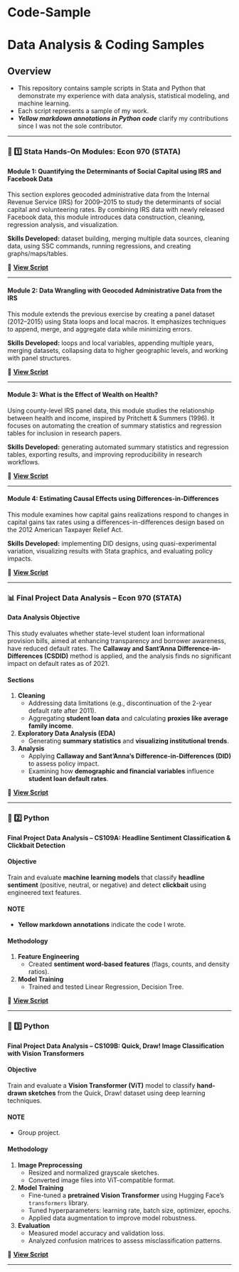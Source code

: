 # Code-Sample

# Data Analysis & Coding Samples

## Overview
- This repository contains sample scripts in Stata and Python that demonstrate my experience with data analysis, statistical modeling, and machine learning.  
- Each script represents a sample of my work.  
- **_Yellow markdown annotations in Python code_** clarify my contributions since I was not the sole contributor.

---

### 📌 1️⃣ Stata Hands-On Modules: Econ 970 (STATA)

#### **Module 1: Quantifying the Determinants of Social Capital using IRS and Facebook Data**
This section explores geocoded administrative data from the Internal Revenue Service (IRS) for 2009–2015 to study the determinants of social capital and volunteering rates. By combining IRS data with newly released Facebook data, this module introduces data construction, cleaning, regression analysis, and visualization.  

**Skills Developed:** dataset building, merging multiple data sources, cleaning data, using SSC commands, running regressions, and creating graphs/maps/tables.  

📌 **[View Script](ps1.do)**  

---

#### **Module 2: Data Wrangling with Geocoded Administrative Data from the IRS**
This module extends the previous exercise by creating a panel dataset (2012–2015) using Stata loops and local macros. It emphasizes techniques to append, merge, and aggregate data while minimizing errors.  

**Skills Developed:** loops and local variables, appending multiple years, merging datasets, collapsing data to higher geographic levels, and working with panel structures.  

📌 **[View Script](Jules_Niyitegeka_ps2.do)**  

---

#### **Module 3: What is the Effect of Wealth on Health?**
Using county-level IRS panel data, this module studies the relationship between health and income, inspired by Pritchett & Summers (1996). It focuses on automating the creation of summary statistics and regression tables for inclusion in research papers.  

**Skills Developed:** generating automated summary statistics and regression tables, exporting results, and improving reproducibility in research workflows.  

📌 **[View Script](ps3.do)**  

---

#### **Module 4: Estimating Causal Effects using Differences-in-Differences**
This module examines how capital gains realizations respond to changes in capital gains tax rates using a differences-in-differences design based on the 2012 American Taxpayer Relief Act.  

**Skills Developed:** implementing DID designs, using quasi-experimental variation, visualizing results with Stata graphics, and evaluating policy impacts.  

📌 **[View Script](pset4.do)**  

---

### 📊 Final Project Data Analysis – Econ 970 (STATA)

#### **Data Analysis Objective**
This study evaluates whether state-level student loan informational provision bills, aimed at enhancing transparency and borrower awareness, have reduced default rates. The **Callaway and Sant’Anna Difference-in-Differences (CSDID)** method is applied, and the analysis finds no significant impact on default rates as of 2021.

#### **Sections**
1. **Cleaning**
   - Addressing data limitations (e.g., discontinuation of the 2-year default rate after 2011).  
   - Aggregating **student loan data** and calculating **proxies like average family income**.
2. **Exploratory Data Analysis (EDA)**
   - Generating **summary statistics** and **visualizing institutional trends**.
3. **Analysis**
   - Applying **Callaway and Sant’Anna’s Difference-in-Differences (DID)** to assess policy impact.  
   - Examining how **demographic and financial variables** influence **student loan default rates**.

📌 **[View Script](score.do)**  

---

### 📌 2️⃣ Python  
#### **Final Project Data Analysis – CS109A: Headline Sentiment Classification & Clickbait Detection**

#### **Objective**
Train and evaluate **machine learning models** that classify **headline sentiment** (positive, neutral, or negative) and detect **clickbait** using engineered text features.

#### **NOTE**
- **Yellow markdown annotations** indicate the code I wrote.

#### **Methodology**
1. **Feature Engineering**
   - Created **sentiment word-based features** (flags, counts, and density ratios).
2. **Model Training**
   - Trained and tested Linear Regression, Decision Tree.

📌 **[View Script](milestone_5.ipynb)**  

---

### 📌 3️⃣ Python  
#### **Final Project Data Analysis – CS109B: Quick, Draw! Image Classification with Vision Transformers**

#### **Objective**
Train and evaluate a **Vision Transformer (ViT)** model to classify **hand-drawn sketches** from the Quick, Draw! dataset using deep learning techniques.

#### **NOTE**
- Group project.

#### **Methodology**
1. **Image Preprocessing**
   - Resized and normalized grayscale sketches.  
   - Converted image files into ViT-compatible format.
2. **Model Training**
   - Fine-tuned a **pretrained Vision Transformer** using Hugging Face’s `transformers` library.  
   - Tuned hyperparameters: learning rate, batch size, optimizer, epochs.  
   - Applied data augmentation to improve model robustness.
3. **Evaluation**
   - Measured model accuracy and validation loss.  
   - Analyzed confusion matrices to assess misclassification patterns.

📌 **[View Script](ms5.ipynb)**  

---
